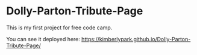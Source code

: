 # Dolly-Parton-Tribute-Page

This is my first project for free code camp. 

You can see it deployed here:
https://kimberlypark.github.io/Dolly-Parton-Tribute-Page/